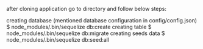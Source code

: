 after cloning application go to directory and follow below steps:

creating database (mentioned database configuration in config/config.json)
$ node_modules/.bin/sequelize db:create
creating table 
$ node_modules/.bin/sequelize db:migrate
creating seeds data 
$ node_modules/.bin/sequelize db:seed:all
